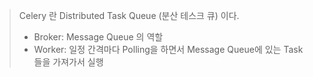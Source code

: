 > Celery 란 Distributed Task Queue (분산 테스크 큐) 이다.
> 	- Broker: Message Queue 의 역할
> 	- Worker: 일정 간격마다 Polling을 하면서 Message Queue에 있는 Task들을 가져가서 실행

